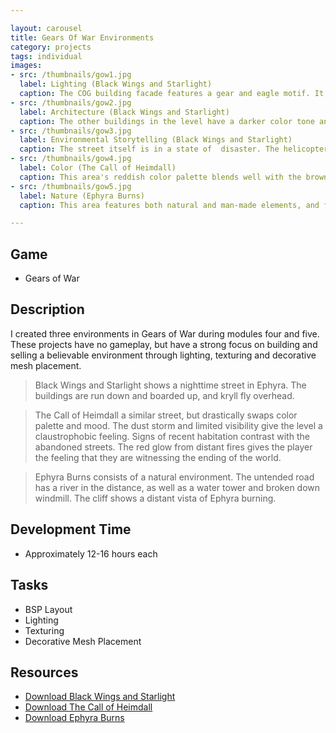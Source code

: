 ```yaml
---

layout: carousel
title: Gears Of War Environments
category: projects
tags: individual
images:
- src: /thumbnails/gow1.jpg
  label: Lighting (Black Wings and Starlight)
  caption: The COG building facade features a gear and eagle motif. It is easily the most complex building in the level. The pale yellow light contrasts with the more orange color of the street lights and fires.
- src: /thumbnails/gow2.jpg
  label: Architecture (Black Wings and Starlight)
  caption: The other buildings in the level have a darker color tone and a more practical look and feel. The buildings are squat and boxy and have some obvious purpose, such as apartments or a shop.
- src: /thumbnails/gow3.jpg
  label: Environmental Storytelling (Black Wings and Starlight) 
  caption: The street itself is in a state of  disaster. The helicopter crash has blocked one end of the street off with rubble. Wrecked vehicles are scattered throughout the scene.
- src: /thumbnails/gow4.jpg
  label: Color (The Call of Heimdall)
  caption: This area's reddish color palette blends well with the brown dust clogging the air. Visibility is just limited enough to suggest a much larger area. The goal of this area was to produce something dreamlike, but believable.  
- src: /thumbnails/gow5.jpg
  label: Nature (Ephyra Burns)
  caption: This area features both natural and man-made elements, and focuses heavily on the use of reddish fire light to accent the natural objects in the scene, such as the water and trees.

---
```


## Game
- Gears of War

## Description
I created three environments in Gears of War during modules four and five. These projects have no gameplay, but have a strong focus on building and selling a believable environment through lighting, texturing and decorative mesh placement.

> Black Wings and Starlight  shows a nighttime street in Ephyra. The buildings are run down and boarded up, and kryll fly overhead.

> The Call of Heimdall a similar street, but drastically swaps color palette and mood. The dust storm and limited visibility give the level a claustrophobic feeling. Signs of recent habitation contrast with the abandoned streets. The red glow from distant fires gives the player the feeling that they are witnessing the ending of the world.

> Ephyra Burns consists of a natural environment. The untended road has a river in the distance, as well as a water tower and broken down windmill. The cliff shows a distant vista of Ephyra burning.

## Development Time
- Approximately 12-16 hours each

## Tasks
- BSP Layout
- Lighting
- Texturing
- Decorative Mesh Placement

## Resources
- [Download Black Wings and Starlight](/images/gow_environments/black_wings_and_starlight.zip)
- [Download The Call of Heimdall](/images/gow_environments/the_call_of_heimdall.zip)
- [Download Ephyra Burns](/images/gow_environments/ephyra_burns.zip)
